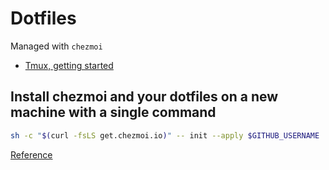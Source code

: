 # Dotfiles

Managed with `chezmoi`

- [Tmux, getting started](https://github.com/tmux/tmux/wiki/Getting-Started)

## Install chezmoi and your dotfiles on a new machine with a single command

```bash
sh -c "$(curl -fsLS get.chezmoi.io)" -- init --apply $GITHUB_USERNAME
```

[Reference](https://www.chezmoi.io/user-guide/daily-operations/#automatically-commit-and-push-changes-to-your-repo)


